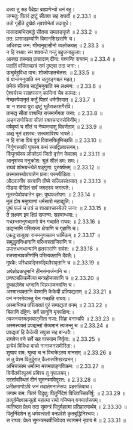 

  
दत्त्वा तु सह वैदेह्या ब्राह्मणेभ्यो धनं बहु।  
जग्मतु: पितरं द्रष्टुं सीतया सह राघवौ ॥ 2.33.1 ॥   
ततो गृहीते दुष्प्रेक्षे त्वशोभेतां तदायुधे।  
मालादामभिराबद्धे सीतया समलङ्कृते ॥ 2.33.2 ॥   
तत: प्रासादहर्म्याणि विमानशिखराणि च।  
अधिरुह्य जन: श्रीमानुदासीनो व्यलोकयत् ॥ 2.33.3 ॥   
न हि रथ्या: स्म शक्यन्ते गन्तुं बहुजनाकुला:।  
आरुह्य तस्मात् प्रासादान् दीना: पश्यन्ति राघवम् ॥ 2.33.4 ॥   
पदातिं वर्जितच्छत्रं रामं दृष्ट्वा तदा जना:।  
ऊचुर्बहुविधा वाच: शोकोपहतचेतस: ॥ 2.33.5 ॥   
यं यान्तमनुयाति स्म चतुरङ्गबलं महत्।  
तमेकं सीतया सार्द्धमनुयाति स्म लक्ष्मण: ॥ 2.33.6 ॥   
ऐश्वर्यस्य रसज्ञस्सन् कामिनां चैव कामद:।  
नेच्छत्येवानृतं कर्तुं पितरं धर्मगौरवात् ॥ 2.33.7 ॥   
या न शक्या पुरा द्रष्टुं भूतैराकाशगैरपि।  
तामद्य सीतां पश्यन्ति राजमार्गगता जना: ॥ 2.33.8 ॥   
अङ्गरागोचितां सीतां रक्तचन्दनसेविनीम्।  
वर्षमुष्णं च शीतं च नेष्यन्त्याशु विवर्णताम् ॥ 2.33.9 ॥   
अद्य नूनं दशरथ: सत्त्वमाविश्य भाषते।  
न हि राजा प्रियं पुत्रं विवासयितुमिच्छति ॥ 2.33.10 ॥   
निर्गुणस्यापि पुत्रस्य कथं स्याद्विप्रवासनम्।  
किंपुनर्यस्य लोकोऽयं जितो वृत्तेन केवलम् ॥ 2.33.11 ॥   
आनृशंस्य मनुक्रोश: श्रुतं शीलं दम: शम:।  
राघवं शोभयन्त्येते षड्गुणा: पुरुषर्षभम् ॥ 2.33.12 ॥   
तस्मात्तस्योपघातेन प्रजा: परमपीडिता:।  
औदकानीव सत्त्वानि ग्रीष्मे सलिलसंक्षयात् ॥ 2.33.13 ॥   
पीडया पीडितं सर्वं जगदस्य जगत्पते:।  
मूलस्येवोपघातेन वृक्ष: पुष्पफलोपग: ॥ 2.33.14 ॥   
मूलं ह्येष मनुष्याणां धर्मसारो महाद्युति:।  
पुष्पं फलं च पत्रं च शाखाश्चास्येतरे जना: ॥ 2.33.15 ॥   
ते लक्ष्मण इव क्षिप्रं सपत्न्य: सहबान्धवा:।  
गच्छन्तमनुगच्छामो येन गच्छति राघव: ॥ 2.33.16 ॥   
उद्यानानि परित्यज्य क्षेत्राणि च गृहाणि च।  
एकदु:खसुखा राममनुगच्छाम धार्मिकम् ॥ 2.33.17 ॥   
समुद्धृतनिधानानि परिध्वस्ताजिराणि च।  
उपात्तधनधान्यानि हृतसाराणि सर्वश: ॥ 2.33.18 ॥   
रजसाभ्यवकीर्णानि परित्यक्तानि दैवतै:।  
मूषकै: परिधावद्भिरुद्बिलैरावृतानि च ॥ 2.33.19 ॥   
अपेतोदकधूमानि हीनसंमार्जनानि च।  
प्रणष्टबलिकर्मेज्या मन्त्रहोमजपानि च ॥ 2.33.20 ॥   
दुष्कालेनेव भग्नानि भिन्नभाजनवन्ति च।  
अस्मात्त्यक्तानि वेश्मानि कैकेयी प्रतिपद्यताम् ॥ 2.33.21 ॥   
वनं नगरमेवास्तु येन गच्छति राघव:।  
अस्माभिश्च परित्यक्तं पुरं सम्पद्यतां वनम् ॥ 2.33.22 ॥   
बिलानि दंष्ट्रिण: सर्वे सानूनि मृगपक्षिण:।  
त्यजन्त्यस्मद्भयाद्भीता गजा: सिंहा वनान्यपि ॥ 2.33.23 ॥   
अस्मत्त्यक्तं प्रपद्यन्तां सेव्यमानं त्यजन्तु च ॥ 2.33.24 ॥   
प्रपद्यतां हि कैकेयी सपुत्रा सह बान्धवै:।  
राघवेण वने सर्वे सह वत्स्याम निर्वृता: ॥ 2.33.25 ॥   
इत्येवं विविधा वाचो नानाजनसमीरिता:।  
शुश्राव राम: श्रुत्वा च न विचक्रेऽस्य मानसम् ॥ 2.33.26 ॥   
स तु वेश्म पितुर्दूरात् कैलासशिखरप्रभम्।  
अभिचक्राम धर्मात्मा मत्तमातङ्गविक्रम: ॥ 2.33.27 ॥   
विनीतवीरपुरुषं प्रविश्य तु नृपालयम्।  
ददर्शावस्थितं दीनं सुमन्त्रमविदूरत: ॥ 2.33.28 ॥   
प्रतीक्षमाणोऽपि जनं तदार्तमनार्तरूप: प्रहसन्निवाथ।  
जगाम राम: पितरं दिदृक्षु: पितुर्निदेशं विधिवच्चिकीर्षु: ॥ 2.33.29 ॥   
तत्पूर्वमैक्ष्वाकसुतो महात्मा रामो गमिष्यन् वनमार्त्तरूपम्।  
व्यतिष्ठत प्रेक्ष्य तदा सुमन्त्रं पितुर्महात्मा प्रतिहारणार्थम् ॥ 2.33.30 ॥   
पितुर्निदेशेन तु धर्मवत्सलो वनप्रदेशे कृतबुद्धिनिश्चय:।  
स राघव: प्रेक्ष्य सुमन्त्रमब्रवीन्निवेदय स्वागमनं नृपाय मे ॥ 2.33.31 ॥   
